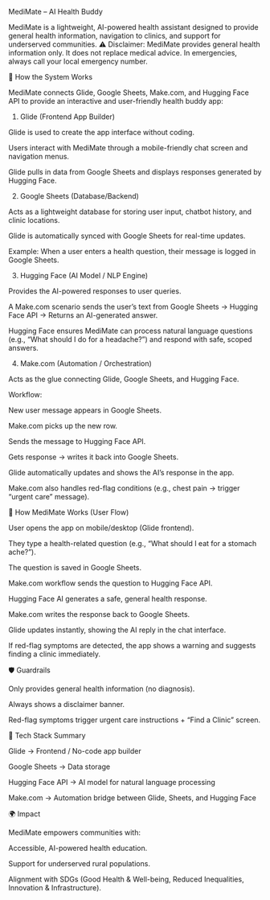 MediMate – AI Health Buddy

MediMate is a lightweight, AI-powered health assistant designed to provide general health information, navigation to clinics, and support for underserved communities.
⚠️ Disclaimer: MediMate provides general health information only. It does not replace medical advice. In emergencies, always call your local emergency number.

🚀 How the System Works

MediMate connects Glide, Google Sheets, Make.com, and Hugging Face API to provide an interactive and user-friendly health buddy app:

1. Glide (Frontend App Builder)

Glide is used to create the app interface without coding.

Users interact with MediMate through a mobile-friendly chat screen and navigation menus.

Glide pulls in data from Google Sheets and displays responses generated by Hugging Face.

2. Google Sheets (Database/Backend)

Acts as a lightweight database for storing user input, chatbot history, and clinic locations.

Glide is automatically synced with Google Sheets for real-time updates.

Example: When a user enters a health question, their message is logged in Google Sheets.

3. Hugging Face (AI Model / NLP Engine)

Provides the AI-powered responses to user queries.

A Make.com scenario sends the user’s text from Google Sheets → Hugging Face API → Returns an AI-generated answer.

Hugging Face ensures MediMate can process natural language questions (e.g., “What should I do for a headache?”) and respond with safe, scoped answers.

4. Make.com (Automation / Orchestration)

Acts as the glue connecting Glide, Google Sheets, and Hugging Face.

Workflow:

New user message appears in Google Sheets.

Make.com picks up the new row.

Sends the message to Hugging Face API.

Gets response → writes it back into Google Sheets.

Glide automatically updates and shows the AI’s response in the app.

Make.com also handles red-flag conditions (e.g., chest pain → trigger “urgent care” message).

📱 How MediMate Works (User Flow)

User opens the app on mobile/desktop (Glide frontend).

They type a health-related question (e.g., “What should I eat for a stomach ache?”).

The question is saved in Google Sheets.

Make.com workflow sends the question to Hugging Face API.

Hugging Face AI generates a safe, general health response.

Make.com writes the response back to Google Sheets.

Glide updates instantly, showing the AI reply in the chat interface.

If red-flag symptoms are detected, the app shows a warning and suggests finding a clinic immediately.

🛡️ Guardrails

Only provides general health information (no diagnosis).

Always shows a disclaimer banner.

Red-flag symptoms trigger urgent care instructions + “Find a Clinic” screen.

🧩 Tech Stack Summary

Glide → Frontend / No-code app builder

Google Sheets → Data storage

Hugging Face API → AI model for natural language processing

Make.com → Automation bridge between Glide, Sheets, and Hugging Face

🌍 Impact

MediMate empowers communities with:

Accessible, AI-powered health education.

Support for underserved rural populations.

Alignment with SDGs (Good Health & Well-being, Reduced Inequalities, Innovation & Infrastructure).
